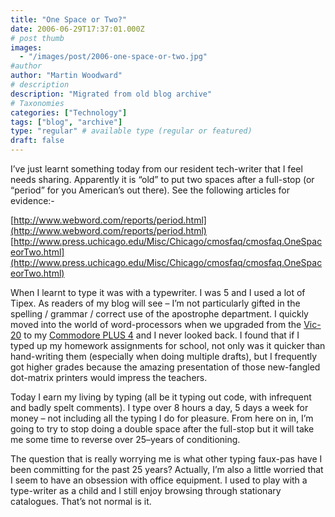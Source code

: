 ```yaml
---
title: "One Space or Two?"
date: 2006-06-29T17:37:01.000Z
# post thumb
images:
  - "/images/post/2006-one-space-or-two.jpg"
#author
author: "Martin Woodward"
# description
description: "Migrated from old blog archive"
# Taxonomies
categories: ["Technology"]
tags: ["blog", "archive"]
type: "regular" # available type (regular or featured)
draft: false
---
```


I’ve just learnt something today from our resident tech-writer that I feel needs sharing. Apparently it is “old” to put two spaces after a full-stop (or “period” for you American’s out there).  See the following articles for evidence:-

[http://www.webword.com/reports/period.html](http://www.webword.com/reports/period.html) 
[http://www.press.uchicago.edu/Misc/Chicago/cmosfaq/cmosfaq.OneSpaceorTwo.html](http://www.press.uchicago.edu/Misc/Chicago/cmosfaq/cmosfaq.OneSpaceorTwo.html) 

When I learnt to type it was with a typewriter.  I was 5 and I used a lot of Tipex.  As readers of my blog will see – I’m not particularly gifted in the spelling / grammar / correct use of the apostrophe department. I quickly moved into the world of word-processors when we upgraded from the [Vic-20](http://www.vintage-computer.com/vic20.shtml) to my [Commodore PLUS 4](http://www.vintage-computer.com/commodoreplus4.shtml) and I never looked back. I found that if I typed up my homework assignments for school, not only was it quicker than hand-writing them (especially when doing multiple drafts), but I frequently got higher grades because the amazing presentation of those new-fangled dot-matrix printers would impress the teachers.

Today I earn my living by typing (all be it typing out code, with infrequent and badly spelt comments). I type over 8 hours a day, 5 days a week for money – not including all the typing I do for pleasure. From here on in, I’m going to try to stop doing a double space after the full-stop but it will take me some time to reverse over 25–years of conditioning.

The question that is really worrying me is what other typing faux-pas have I been committing for the past 25 years?  Actually, I’m also a little worried that I seem to have an obsession with office equipment.  I used to play with a type-writer as a child and I still enjoy browsing through stationary catalogues.  That’s not normal is it.